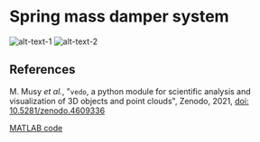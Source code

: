 # Spring mass damper system


![alt-text-1](https://github.com/Anarocha25/mass-spring-damper---1-DOF/blob/main/2block.gif) ![alt-text-2](https://github.com/Anarocha25/mass-spring-damper---1-DOF/blob/main/block.gif)


## References

M. Musy  <em>et al.</em>,
"<code>vedo</code>, a python module for scientific analysis and visualization of 3D objects and point clouds",
Zenodo, 2021, <a href="https://doi.org/10.5281/zenodo.4609336">doi: 10.5281/zenodo.4609336</a>

[MATLAB code](https://www.mathworks.com/matlabcentral/fileexchange/95288-mass-spring-damper-1-dof?s_tid=srchtitle)
